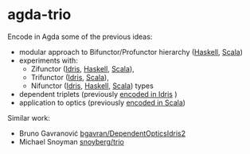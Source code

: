 # agda-trio

Encode in Agda some of the previous ideas:
* modular approach to Bifunctor/Profunctor hierarchy ([Haskell](https://github.com/lemastero/trifunctors/blob/master/src/Data/UnifyBifunctorProfunctor.hs), [Scala](https://github.com/lemastero/Triglav/tree/master/src/main/scala/Triglav/face2))
* experiments with:
   * Zifunctor ([Idris](https://github.com/lemastero/Idris-Trifunctors/blob/main/src/Data/Verified/Zifunctor.idr), [Haskell](https://github.com/lemastero/trifunctors/blob/master/src/Data/Zifunctor.hs#L47-L75), [Scala](https://github.com/lemastero/trifunctors/blob/master/src/Data/Zifunctor.hs#L86-L110)),
   * Trifunctor ([Idris](https://github.com/lemastero/Idris-Trifunctors/blob/main/src/Data/Verified/Trifunctor.idr), [Scala](https://github.com/lemastero/Triglav/blob/master/src/main/scala/Triglav/face3/Trifunctor.scala)),
   * Nifunctor ([Idris](https://github.com/lemastero/Idris-Trifunctors/blob/main/src/Data/Verified/Fufunctor.idr), [Haskell](https://github.com/lemastero/trifunctors/blob/master/src/Data/Zifunctor.hs#L86-L110), [Scala](https://github.com/lemastero/Triglav/blob/master/src/main/scala/Triglav/face3/Fnfunctor.scala)) types
* dependent triplets (previously [encoded in Idris](https://github.com/lemastero/Idris-Trifunctors/blob/main/src/Data/Triple.idr) )
* application to optics (previously [encoded in Scala](https://github.com/lemastero/Triglav/blob/master/src/main/scala/Triglav/optics/TrifunctorOptics.scala#L9-L37)) 

Similar work:
* Bruno Gavranović [bgavran/DependentOpticsIdris2](https://github.com/bgavran/DependentOpticsIdris2/blob/main/src/DependentOptics.idr)
* Michael Snoyman [snoyberg/trio](https://github.com/snoyberg/trio)